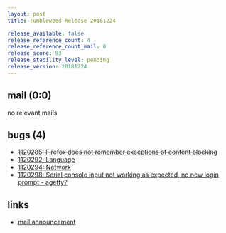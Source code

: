 ```yaml
---
layout: post
title: Tumbleweed Release 20181224

release_available: false
release_reference_count: 4
release_reference_count_mail: 0
release_score: 93
release_stability_level: pending
release_version: 20181224
---
```


## mail (0:0)

no relevant mails

## bugs (4)

<!--more-->

- ~~[1120285: Firefox does not remember exceptions of content blocking](https://bugzilla.opensuse.org/show_bug.cgi?id=1120285)~~
- ~~[1120292: Language](https://bugzilla.opensuse.org/show_bug.cgi?id=1120292)~~
- [1120294: Network](https://bugzilla.opensuse.org/show_bug.cgi?id=1120294)
- [1120298: Serial console input not working as expected, no new login prompt - agetty?](https://bugzilla.opensuse.org/show_bug.cgi?id=1120298)



## links

- [mail announcement](https://lists.opensuse.org/opensuse-factory/2018-12/msg00160.html)
